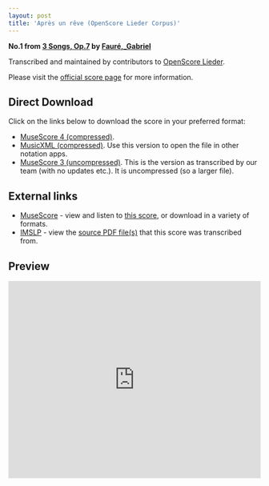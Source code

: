 ```yaml
---
layout: post
title: 'Après un rêve (OpenScore Lieder Corpus)'
---
```


__No.1 from [3 Songs, Op.7](https://fourscoreandmore.org/openscore/lieder/Faur%C3%A9%2C_Gabriel/3_Songs%2C_Op.7/) by [Fauré,_Gabriel](https://fourscoreandmore.org/openscore/lieder/Faur%C3%A9%2C_Gabriel)__

Transcribed and maintained by contributors to [OpenScore Lieder].

Please visit the [official score page] for more information.

[official score page]: https://musescore.com/openscore-lieder-corpus/scores/6810863
[OpenScore Lieder]: https://musescore.com/openscore-lieder-corpus

## Direct Download

Click on the links below to download the score in your preferred format:
- [MuseScore 4 (compressed)](https://fourscoreandmore.org/openscore/lieder/Faur%C3%A9%2C_Gabriel/3_Songs%2C_Op.7/1_Apr%C3%A8s_un_r%C3%AAve.mscz).
- [MusicXML (compressed)](https://fourscoreandmore.org/openscore/lieder/Faur%C3%A9%2C_Gabriel/3_Songs%2C_Op.7/1_Apr%C3%A8s_un_r%C3%AAve.mxl). Use this version to open the file in other notation apps.
- [MuseScore 3 (uncompressed)](https://raw.githubusercontent.com/OpenScore/Lieder/refs/heads/main/scores/Faur%C3%A9%2C_Gabriel/3_Songs%2C_Op.7/1_Apr%C3%A8s_un_r%C3%AAve/lc6810863.mscx). This is the version as transcribed by our team (with no updates etc.). It is uncompressed (so a larger file).

## External links

- [MuseScore] - view and listen to [this score][MuseScore], or download in a variety of formats.
- [IMSLP] - view the [source PDF file(s)][IMSLP] that this score was transcribed from.

[MuseScore]: https://musescore.com/score/6810863
[IMSLP]: https://imslp.org/wiki/Special:ReverseLookup/24047

## Preview

<iframe width="100%" height="394" src="https://musescore.com/openscore-lieder-corpus/scores/6810863/embed" frameborder="0" allowfullscreen allow="autoplay; fullscreen"></iframe>
